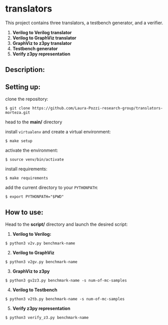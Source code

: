 # translators

This project contains three translators, a testbench generator, and a verifier.

1) **Verilog to Verilog translator**
2) **Verilog to GraphViz translator**
3) **GraphViz to z3py translator**
5) **Testbench generator**
6) **Verify z3py representation**

## Description:

## Setting up:

clone the repository:

`$ git clone https://github.com/Laura-Pozzi-research-group/translators-morteza.git`

head to the **main/** directory

install `virtualenv` and create a virtual environment:

`$ make setup`

activate the environment:

`$ source venv/bin/activate`


install requirements:

`$ make requirements`


add the current directory to your `PYTHONPATH`:

`$ export PYTHONPATH="$PWD"`




## How to use:

Head to the **script/** directory and launch the desired script:

1) **Verilog to Verilog:**

`$ python3 v2v.py benchmark-name`

2) **Verilog to GraphViz**

`$ python3 v2gv.py benchmark-name`


3) **GraphViz to z3py**

`$ python3 gv2z3.py benchmark-name -s num-of-mc-samples`

4) **Verilog to Testbench**

`$ python3 v2tb.py benchmark-name -s num-of-mc-samples`

5) **Verify z3py representation**

`$ python3 verify_z3.py benchmark-name`


